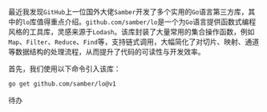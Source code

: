 最近我发现`GitHub`上一位国外大佬`Samber`开发了多个实用的`Go`语言第三方库，其中的`lo`库值得重点介绍。`github.com/samber/lo`是一个为`Go`语言提供函数式编程风格的工具库，灵感来源于`Lodash`。该库封装了大量常用的集合操作函数，例如`Map`、`Filter`、`Reduce`、`Find`等，支持链式调用，大幅简化了对切片、映射、通道等数据结构的处理流程，从而提升了代码的可读性与开发效率。

首先，我们使用以下命令引入该库：

```sh
go get github.com/samber/lo@v1
```

待办
